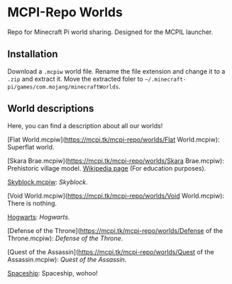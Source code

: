 # MCPI-Repo Worlds
Repo for Minecraft Pi world sharing. Designed for the MCPIL launcher.

## Installation
Download a `.mcpiw` world file. Rename the file extension and change it to a `.zip` and extract it. Move the extracted foler to `~/.minecraft-pi/games/com.mojang/minecraftWorlds`.

## World descriptions
Here, you can find a description about all our worlds!

[Flat World.mcpiw](https://mcpi.tk/mcpi-repo/worlds/Flat World.mcpiw): Superflat world.

[Skara Brae.mcpiw](https://mcpi.tk/mcpi-repo/worlds/Skara Brae.mcpiw): Prehistoric village model. [Wikipedia page](https://en.wikipedia.org/wiki/Skara_Brae) (For education purposes).

[Skyblock.mcpiw](https://mcpi.tk/mcpi-repo/worlds/Skyblock.mcpiw): *Skyblock*.

[Void World.mcpiw](https://mcpi.tk/mcpi-repo/worlds/Void World.mcpiw): There is nothing.

[Hogwarts](https://mcpi.tk/mcpi-repo/worlds/Hogwarts.mcpiw): *Hogwarts*.

[Defense of the Throne](https://mcpi.tk/mcpi-repo/worlds/Defense of the Throne.mcpiw): *Defense of the Throne*.

[Quest of the Assassin](https://mcpi.tk/mcpi-repo/worlds/Quest of the Assassin.mcpiw): *Quest of the Assassin*.

[Spaceship](https://mcpi.tk/mcpi-repo/worlds/Spaceship.mcpiw): Spaceship, wohoo!
